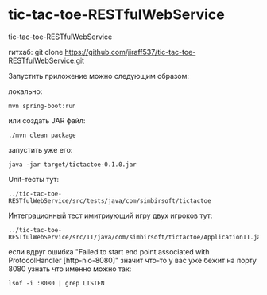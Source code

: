 # tic-tac-toe-RESTfulWebService
tic-tac-toe-RESTfulWebService

гитхаб:
git clone https://github.com/jiraff537/tic-tac-toe-RESTfulWebService.git

Запустить приложение можно следующим образом:

локально:
```
mvn spring-boot:run
```

или создать JAR файл:
```
./mvn clean package
```
запустить уже его:
```
java -jar target/tictactoe-0.1.0.jar
```
Unit-тесты тут:
```
../tic-tac-toe-RESTfulWebService/src/tests/java/com/simbirsoft/tictactoe
```

Интеграционный тест имитриующий игру двух игроков тут:
```
../tic-tac-toe-RESTfulWebService/src/IT/java/com/simbirsoft/tictactoe/ApplicationIT.java
```

если вдруг ошибка "Failed to start end point associated with ProtocolHandler [http-nio-8080]"
значит что-то у вас уже бежит на порту 8080 узнать что именно можно так:
```
lsof -i :8080 | grep LISTEN
```